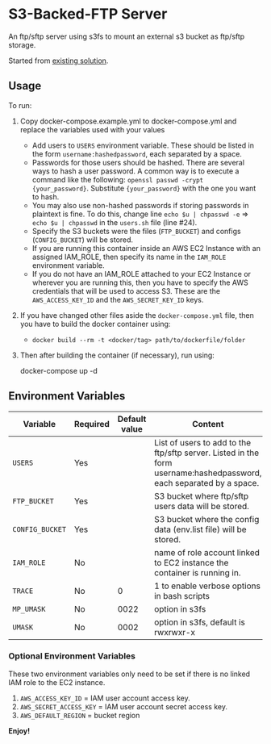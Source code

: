 # S3-Backed-FTP Server

An ftp/sftp server using s3fs to mount an external s3 bucket as ftp/sftp storage.

Started from [existing solution](http://cloudacademy.com/blog/s3-ftp-server/).

## Usage

To run:

1. Copy docker-compose.example.yml to docker-compose.yml and replace the variables used with your values
    - Add users to `USERS` environment variable. These should be listed in the form `username:hashedpassword`, each separated by a space.
     - Passwords for those users should be hashed. There are several ways to hash a user password. A common way is to execute a command like the following: `openssl passwd -crypt {your_password}`. Substitute `{your_password}` with the one you want to hash.
     - You may also use non-hashed passwords if storing passwords in plaintext is fine. To do this, change line ` echo $u | chpasswd -e ` => ` echo $u | chpasswd ` in the `users.sh` file (line #24).
    - Specify the S3 buckets were the files (`FTP_BUCKET`) and configs (`CONFIG_BUCKET`) will be stored.
    - If you are running this container inside an AWS EC2 Instance with an assigned IAM_ROLE, then specify its name in the `IAM_ROLE` environment variable.
    - If you do not have an IAM_ROLE attached to your EC2 Instance or wherever you are running this, then you have to specify the AWS credentials that will be used to access S3. These are the `AWS_ACCESS_KEY_ID` and the `AWS_SECRET_KEY_ID` keys.

2. If you have changed other files aside the `docker-compose.yml` file, then you have to build the docker container using:

    - `docker build --rm -t <docker/tag> path/to/dockerfile/folder`

3. Then after building the container (if necessary), run using:

    docker-compose up -d

   
## Environment Variables

| Variable | Required | Default value | Content
|----------|----------|---------------|----------
| `USERS`         | Yes |             | List of users to add to the ftp/sftp server. Listed in the form username:hashedpassword, each separated by a space.
| `FTP_BUCKET`    | Yes |             | S3 bucket where ftp/sftp users data will be stored.
| `CONFIG_BUCKET` | Yes |             | S3 bucket where the config data (env.list file) will be stored.
| `IAM_ROLE`      | No  |             |  name of role account linked to EC2 instance the container is running in.
| `TRACE`	  | No  | 0           | 1 to enable verbose options in bash scripts
| `MP_UMASK`      | No  | 0022        | option in s3fs
| `UMASK`         | No  | 0002        | option in s3fs, default is rwxrwxr-x

### Optional Environment Variables
These two environment variables only need to be set if there is no linked IAM role to the EC2 instance.

1. ` AWS_ACCESS_KEY_ID ` = IAM user account access key.
2. ` AWS_SECRET_ACCESS_KEY ` = IAM user account secret access key.
3. ` AWS_DEFAULT_REGION ` = bucket region

**Enjoy!**
